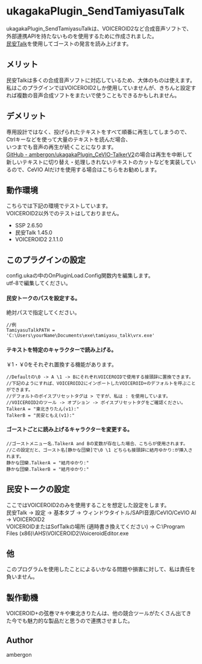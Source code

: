 # ukagakaPlugin_SendTamiyasuTalk
ukagakaPlugin_SendTamiyasuTalkは、VOICEROID2など合成音声ソフトで、外部連携APIを持たないものを使用するために作成されました。<br>
[民安Talk](https://publish-tool.blogspot.com/2012/09/voiceroid-live-gear2ch-niconama-comment.html)を使用してゴーストの発言を読み上げます。<br>


## メリット
民安Talkは多くの合成音声ソフトに対応しているため、大体のものは使えます。<br>
私はこのプラグインではVOICEROID2しか使用していませんが、きちんと設定すれば複数の音声合成ソフトをまたいで使うこともできるかもしれません。<br>


## デメリット
専用設計ではなく、投げられたテキストをすべて順番に再生してしまうので、Ctrlキーなどを使って大量のテキストを読んだ場合、<br>
いつまでも音声の再生が続くことになります。<br>
[GitHub - ambergon/ukagakaPlugin_CeVIO-TalkerV2](https://github.com/ambergon/ukagakaPlugin_CeVIO-TalkerV2)の場合は再生を中断して新しいテキストに切り替え・処理しきれないテキストのカットなどを実装しているので、CeVIO AIだけを使用する場合はこちらをお勧めします。<br>


## 動作環境
こちらでは下記の環境でテストしています。<br>
VOICEROID2以外でのテストはしておりません。<br>

- SSP 2.6.50
- 民安Talk 1.45.0
- VOICEROID2 2.1.1.0


## このプラグインの設定
config.ukaの中のOnPluginLoad.Config関数内を編集します。<br>
utf-8で編集してください。<br>


#### 民安トークのパスを設定する。
絶対パスで指定してください。<br>
```{ .config.uka }
//例
TamiyasuTalkPATH = 'C:\Users\yourName\Documents\exe\tamiyasu_talk\vrx.exe'
```


#### テキストを特定のキャラクターで読み上げる。
￥1・￥0をそれぞれ置換する機能があります。<br>
```{ .config.uka }
//Defaultの\0 -> A \1 -> BにそれぞれVOICEROIDで使用する接頭辞に置換できます。
//下記のようにすれば、VOICEROID2にインポートしたVOICEROID+のデフォルトを呼ぶことができます。
//デフォルトのボイスプリセットタグは > ですが、私は : を使用しています。
//VOICEROID2のツール -> オプション -> ボイスプリセットタグをご確認ください。
TalkerA = "東北きりたん(v1):"
TalkerB = "民安ともえ(v1):"
```


#### ゴーストごとに読み上げるキャラクターを変更する。
```
//ゴーストメニュー名.TalkerA and Bの変数が存在した場合、こちらが使用されます。
//この設定だと、ゴースト名[静かな団欒]で\0 \1 どちらも接頭辞に結月ゆかり:が挿入されます。
静かな団欒.TalkerA = "結月ゆかり:"
静かな団欒.TalkerB = "結月ゆかり:"
```


## 民安トークの設定
ここではVOICEROID2のみを使用することを想定した設定をします。<br>
民安Talk -> 設定 -> 基本タブ -> ウィンドウタイトル/SAPI音源/CeVIO/CeVIO AI -> VOICEROID2<br>
VOICEROIDまたはSofTalkの場所 (適時書き換えてください) -> C:\Program Files (x86)\AHS\VOICEROID2\VoiceroidEditor.exe<br>


## 他
このプログラムを使用したことによるいかなる問題や損害に対して、私は責任を負いません。<br>


## 製作動機
VOICEROID+の弦巻マキや東北きりたんは、他の競合ツールがたくさん出てきた今でも魅力的な製品だと思うので連携させました。<br>


## Author
ambergon


